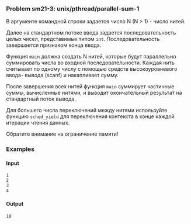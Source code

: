 ### Problem sm21-3: unix/pthread/parallel-sum-1

В аргументе командной строки задается число N (N > 1) - число нитей.

Далее на стандартном потоке ввода задается последовательность целых чисел, представимых типом `int`.
Последовательность завершается признаком конца ввода.

Функция `main` должна создать N нитей, которые будут параллельно суммировать числа во входной
последовательности. Каждая нить считывает по одному числу с помощью средств высокоуровневого ввода-
вывода (scanf) и накапливает сумму.

После завершения всех нитей функция `main` суммирует частичные суммы, вычисленные нитями, и выводит
окончательный результат на стандартный поток вывода.

Для большего числа переключений между нитями используйте функцию `sched_yield` для переключения
контекста в конце каждой итерации чтения данных.

Обратите внимание на ограничение памяти!

### Examples

#### Input

    
    
    1
    2
    3
    4

#### Output

    
    
    10

